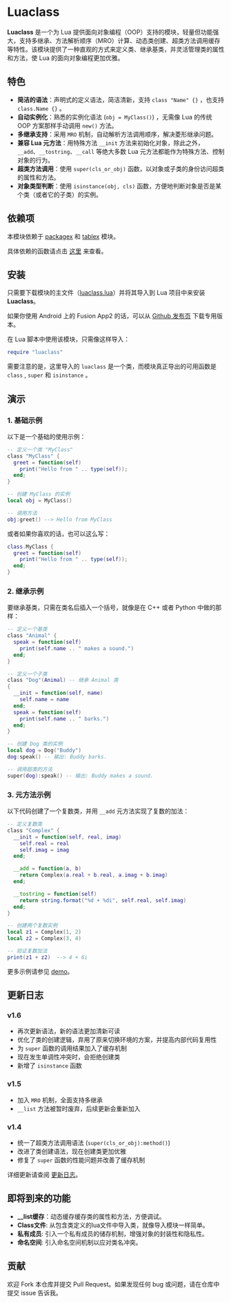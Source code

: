 # Luaclass

**Luaclass** 是一个为 Lua 提供面向对象编程（OOP）支持的模块，轻量但功能强大，支持多继承、方法解析顺序（MRO）计算、动态类创建、超类方法调用缓存等特性。该模块提供了一种直观的方式来定义类、继承基类，并灵活管理类的属性和方法，使 Lua 的面向对象编程更加优雅。

## 特色

- **简洁的语法**：声明式的定义语法，简洁清新，支持 `class "Name" {}` ，也支持 `class.Name {}` 。
- **自动实例化**：熟悉的实例化语法 (`obj = MyClass()`) ，无需像 Lua 的传统 OOP 方案那样手动调用 `new()` 方法。
- **多继承支持**：采用 `MRO` 机制，自动解析方法调用顺序，解决菱形继承问题。
- **兼容 Lua 元方法**：用特殊方法 `__init` 方法来初始化对象，除此之外， `__add`、`__tostring`、`__call` 等绝大多数 Lua 元方法都能作为特殊方法、控制对象的行为。
- **超类方法调用**：使用 `super(cls_or_obj)` 函数，以对象或子类的身份访问超类的属性和方法。
- **对象类型判断**：使用 `isinstance(obj, cls)` 函数，方便地判断对象是否是某个类（或者它的子类）的实例。

## 依赖项

本模块依赖于 [packagex](https://github.com/blanhhy/packagex) 和 [tablex](https://github.com/blanhhy/tablex) 模块。

具体依赖的函数请点击 [这里](https://github.com/blanhhy/luaclass/blob/main/requirement.md) 来查看。

## 安装

只需要下载模块的主文件（[luaclass.lua](https://github.com/blanhhy/luaclass/blob/main/luaclass.lua)）并将其导入到 Lua 项目中来安装 **Luaclass**。

如果你使用 Android 上的 Fusion App2 的话，可以从 [Github 发布页](https://github.com/blanhhy/luaclass/releases) 下载专用版本。

在 Lua 脚本中使用该模块，只需像这样导入：

```lua
require "luaclass"
```

需要注意的是，这里导入的 `luaclass` 是一个类，而模块真正导出的可用函数是 `class` ,  `super` 和 `isinstance` 。

## 演示

### 1. 基础示例

以下是一个基础的使用示例：

```lua
-- 定义一个类 "MyClass"
class "MyClass" {
  greet = function(self)
    print("Hello from " .. type(self));
  end;
}

-- 创建 MyClass 的实例
local obj = MyClass()

-- 调用方法
obj:greet() --> Hello from MyClass
```

或者如果你喜欢的话，也可以这么写：

```lua
class.MyClass {
  greet = function(self)
    print("Hello from " .. type(self));
  end;
}
```

### 2. 继承示例

要继承基类，只需在类名后插入一个括号，就像是在 C++ 或者 Python 中做的那样：

```lua
-- 定义一个基类
class "Animal" {
  speak = function(self)
    print(self.name .. " makes a sound.")
  end;
}

-- 定义一个子类
class "Dog"(Animal) -- 继承 Animal 类
{
  __init = function(self, name)
    self.name = name
  end;
  speak = function(self)
    print(self.name .. " barks.")
  end;
}

-- 创建 Dog 类的实例
local dog = Dog("Buddy")
dog:speak() -- 输出: Buddy barks.

-- 调用超类的方法
super(dog):speak() -- 输出: Buddy makes a sound.
```

### 3. 元方法示例

以下代码创建了一个复数类，并用 `__add` 元方法实现了复数的加法：

```lua
-- 定义复数类
class "Complex" {
  __init = function(self, real, imag)
    self.real = real
    self.imag = imag
  end;

  __add = function(a, b)
    return Complex(a.real + b.real, a.imag + b.imag)
  end;

  __tostring = function(self)
    return string.format("%d + %di", self.real, self.imag)
  end;
}

-- 创建两个复数实例
local z1 = Complex(1, 2)
local z2 = Complex(3, 4)

-- 验证复数加法
print(z1 + z2)  --> 4 + 6i
```

更多示例请参见 [demo](https://github.com/blanhhy/luaclass/blob/main/demo.lua)。

## 更新日志

### v1.6

- 再次更新语法，新的语法更加清新可读
- 优化了类的创建逻辑，弃用了原来切换环境的方案，并提高内部代码复用性
- 为 `super` 函数的调用结果加入了缓存机制
- 现在发生单调性冲突时，会拒绝创建类
- 新增了 `isinstance` 函数

### v1.5

- 加入 `MRO` 机制，全面支持多继承
- `__list` 方法被暂时废弃，后续更新会重新加入

### v1.4
- 统一了超类方法调用语法 (`super(cls_or_obj):method()`)
- 改进了类创建语法，现在创建类更加优雅
- 修复了 `super` 函数的性能问题并改善了缓存机制

详细更新请查阅 [更新日志](https://github.com/blanhhy/luaclass/blob/main/changelog.md)。

## 即将到来的功能

- **__list缓存**：动态缓存缓存类的属性和方法，方便调试。
- **Class文件**: 从包含类定义的lua文件中导入类，就像导入模块一样简单。
- **私有成员**: 引入一个私有成员的储存机制，增强对象的封装性和隐私性。
- **命名空间**: 引入命名空间机制以应对类名冲突。

## 贡献

欢迎 Fork 本仓库并提交 Pull Request。如果发现任何 bug 或问题，请在仓库中提交 issue 告诉我。
